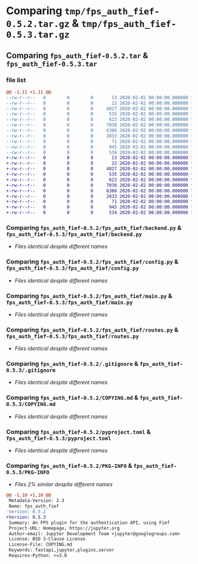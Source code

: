 # Comparing `tmp/fps_auth_fief-0.5.2.tar.gz` & `tmp/fps_auth_fief-0.5.3.tar.gz`

## Comparing `fps_auth_fief-0.5.2.tar` & `fps_auth_fief-0.5.3.tar`

### file list

```diff
@@ -1,11 +1,11 @@
--rw-r--r--   0        0        0       13 2020-02-02 00:00:00.000000 fps_auth_fief-0.5.2/MANIFEST.in
--rw-r--r--   0        0        0       22 2020-02-02 00:00:00.000000 fps_auth_fief-0.5.2/fps_auth_fief/__init__.py
--rw-r--r--   0        0        0     4027 2020-02-02 00:00:00.000000 fps_auth_fief-0.5.2/fps_auth_fief/backend.py
--rw-r--r--   0        0        0      535 2020-02-02 00:00:00.000000 fps_auth_fief-0.5.2/fps_auth_fief/config.py
--rw-r--r--   0        0        0      623 2020-02-02 00:00:00.000000 fps_auth_fief-0.5.2/fps_auth_fief/main.py
--rw-r--r--   0        0        0     7030 2020-02-02 00:00:00.000000 fps_auth_fief-0.5.2/fps_auth_fief/routes.py
--rw-r--r--   0        0        0     6386 2020-02-02 00:00:00.000000 fps_auth_fief-0.5.2/.gitignore
--rw-r--r--   0        0        0     2833 2020-02-02 00:00:00.000000 fps_auth_fief-0.5.2/COPYING.md
--rw-r--r--   0        0        0       71 2020-02-02 00:00:00.000000 fps_auth_fief-0.5.2/README.md
--rw-r--r--   0        0        0      945 2020-02-02 00:00:00.000000 fps_auth_fief-0.5.2/pyproject.toml
--rw-r--r--   0        0        0      534 2020-02-02 00:00:00.000000 fps_auth_fief-0.5.2/PKG-INFO
+-rw-r--r--   0        0        0       13 2020-02-02 00:00:00.000000 fps_auth_fief-0.5.3/MANIFEST.in
+-rw-r--r--   0        0        0       22 2020-02-02 00:00:00.000000 fps_auth_fief-0.5.3/fps_auth_fief/__init__.py
+-rw-r--r--   0        0        0     4027 2020-02-02 00:00:00.000000 fps_auth_fief-0.5.3/fps_auth_fief/backend.py
+-rw-r--r--   0        0        0      535 2020-02-02 00:00:00.000000 fps_auth_fief-0.5.3/fps_auth_fief/config.py
+-rw-r--r--   0        0        0      623 2020-02-02 00:00:00.000000 fps_auth_fief-0.5.3/fps_auth_fief/main.py
+-rw-r--r--   0        0        0     7030 2020-02-02 00:00:00.000000 fps_auth_fief-0.5.3/fps_auth_fief/routes.py
+-rw-r--r--   0        0        0     6386 2020-02-02 00:00:00.000000 fps_auth_fief-0.5.3/.gitignore
+-rw-r--r--   0        0        0     2833 2020-02-02 00:00:00.000000 fps_auth_fief-0.5.3/COPYING.md
+-rw-r--r--   0        0        0       71 2020-02-02 00:00:00.000000 fps_auth_fief-0.5.3/README.md
+-rw-r--r--   0        0        0      945 2020-02-02 00:00:00.000000 fps_auth_fief-0.5.3/pyproject.toml
+-rw-r--r--   0        0        0      534 2020-02-02 00:00:00.000000 fps_auth_fief-0.5.3/PKG-INFO
```

### Comparing `fps_auth_fief-0.5.2/fps_auth_fief/backend.py` & `fps_auth_fief-0.5.3/fps_auth_fief/backend.py`

 * *Files identical despite different names*

### Comparing `fps_auth_fief-0.5.2/fps_auth_fief/config.py` & `fps_auth_fief-0.5.3/fps_auth_fief/config.py`

 * *Files identical despite different names*

### Comparing `fps_auth_fief-0.5.2/fps_auth_fief/main.py` & `fps_auth_fief-0.5.3/fps_auth_fief/main.py`

 * *Files identical despite different names*

### Comparing `fps_auth_fief-0.5.2/fps_auth_fief/routes.py` & `fps_auth_fief-0.5.3/fps_auth_fief/routes.py`

 * *Files identical despite different names*

### Comparing `fps_auth_fief-0.5.2/.gitignore` & `fps_auth_fief-0.5.3/.gitignore`

 * *Files identical despite different names*

### Comparing `fps_auth_fief-0.5.2/COPYING.md` & `fps_auth_fief-0.5.3/COPYING.md`

 * *Files identical despite different names*

### Comparing `fps_auth_fief-0.5.2/pyproject.toml` & `fps_auth_fief-0.5.3/pyproject.toml`

 * *Files identical despite different names*

### Comparing `fps_auth_fief-0.5.2/PKG-INFO` & `fps_auth_fief-0.5.3/PKG-INFO`

 * *Files 2% similar despite different names*

```diff
@@ -1,10 +1,10 @@
 Metadata-Version: 2.3
 Name: fps_auth_fief
-Version: 0.5.2
+Version: 0.5.3
 Summary: An FPS plugin for the authentication API, using Fief
 Project-URL: Homepage, https://jupyter.org
 Author-email: Jupyter Development Team <jupyter@googlegroups.com>
 License: BSD 3-Clause License
 License-File: COPYING.md
 Keywords: fastapi,jupyter,plugins,server
 Requires-Python: >=3.8
```

